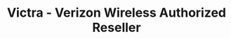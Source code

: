 ---
title: "Victra - Verizon Wireless Authorized Reseller"
url: /west-valley-city/victra-verizon-wireless-authorized-reseller/
shop: mobile phone
---